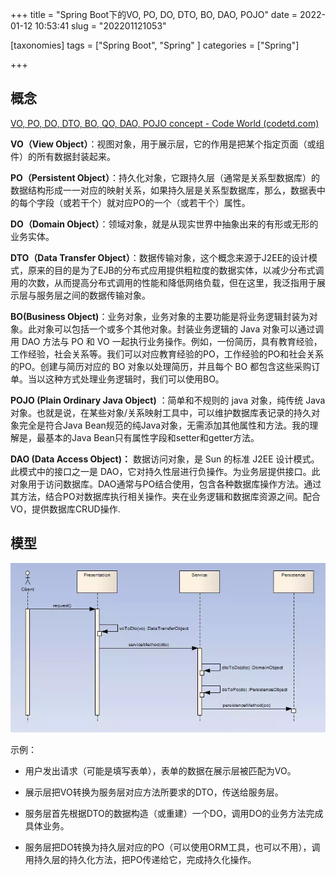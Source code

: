 +++
title = "Spring Boot下的VO, PO, DO, DTO, BO, DAO, POJO"
date = 2022-01-12 10:53:41
slug = "202201121053"

[taxonomies]
tags = ["Spring Boot", "Spring" ]
categories = ["Spring"]

+++

<!-- more -->

## 概念

[VO, PO, DO, DTO, BO, QO, DAO, POJO concept - Code World (codetd.com)](https://www.codetd.com/en/article/12351967)

**VO（View Object）**：视图对象，用于展示层，它的作用是把某个指定页面（或组件）的所有数据封装起来。

**PO（Persistent Object）**：持久化对象，它跟持久层（通常是关系型数据库）的数据结构形成一一对应的映射关系，如果持久层是关系型数据库，那么，数据表中的每个字段（或若干个）就对应PO的一个（或若干个）属性。

**DO（Domain Object）**：领域对象，就是从现实世界中抽象出来的有形或无形的业务实体。

**DTO（Data Transfer Object）**：数据传输对象，这个概念来源于J2EE的设计模式，原来的目的是为了EJB的分布式应用提供粗粒度的数据实体，以减少分布式调用的次数，从而提高分布式调用的性能和降低网络负载，但在这里，我泛指用于展示层与服务层之间的数据传输对象。

**BO(Business Object)**：业务对象，业务对象的主要功能是将业务逻辑封装为对象。此对象可以包括一个或多个其他对象。封装业务逻辑的 Java 对象可以通过调用 DAO 方法与 PO 和 VO 一起执行业务操作。例如，一份简历，具有教育经验，工作经验，社会关系等。我们可以对应教育经验的PO，工作经验的PO和社会关系的PO。创建与简历对应的 BO 对象以处理简历，并且每个 BO 都包含这些采购订单。当以这种方式处理业务逻辑时，我们可以使用BO。

**POJO (Plain Ordinary Java Object)** ：简单和不规则的 java 对象，纯传统 Java 对象。也就是说，在某些对象/关系映射工具中，可以维护数据库表记录的持久对象完全是符合Java Bean规范的纯Java对象，无需添加其他属性和方法。我的理解是，最基本的Java Bean只有属性字段和setter和getter方法。

**DAO (Data Access Object)：** 数据访问对象，是 Sun 的标准 J2EE 设计模式。此模式中的接口之一是 DAO，它对持久性层进行负操作。为业务层提供接口。此对象用于访问数据库。DAO通常与PO结合使用，包含各种数据库操作方法。通过其方法，结合PO对数据库执行相关操作。夹在业务逻辑和数据库资源之间。配合VO，提供数据库CRUD操作.



## 模型

![](./Three-tier_architecture.png)

示例：

- 用户发出请求（可能是填写表单），表单的数据在展示层被匹配为VO。

- 展示层把VO转换为服务层对应方法所要求的DTO，传送给服务层。

- 服务层首先根据DTO的数据构造（或重建）一个DO，调用DO的业务方法完成具体业务。

- 服务层把DO转换为持久层对应的PO（可以使用ORM工具，也可以不用），调用持久层的持久化方法，把PO传递给它，完成持久化操作。
